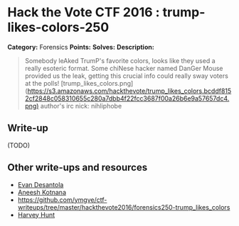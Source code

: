 # Hack the Vote CTF 2016 : trump-likes-colors-250

**Category:** Forensics
**Points:**
**Solves:**
**Description:**

> Somebody leAked TrumP's favorite colors, looks like they used a really esoteric format. Some chiNese hacker named DanGer Mouse provided us the leak, getting this crucial info could really sway voters at the polls\!  [trump_likes_colors.png](<https://s3.amazonaws.com/hackthevote/trump_likes_colors.bcddf8152cf2848c058310655c280a7dbb4f22fcc3687f00a26b6e9a57657dc4.png)>    author's irc nick: nihliphobe


## Write-up

(TODO)

## Other write-ups and resources

* [Evan Desantola](http://www.evandesantola.com/2016-05-22/TrumpLikesColors-post/)
* [Aneesh Kotnana](https://github.com/Alaska47/HackTheVote-2016-Writeups/blob/master/forensics/250-Trump-likes-colors/README.md)
* https://github.com/ymgve/ctf-writeups/tree/master/hackthevote2016/forensics250-trump_likes_colors
* [Harvey Hunt](https://github.com/HarveyHunt/ctfs/blob/master/2016/hackthevote/forensics/trump_likes_colours/colours.md)
